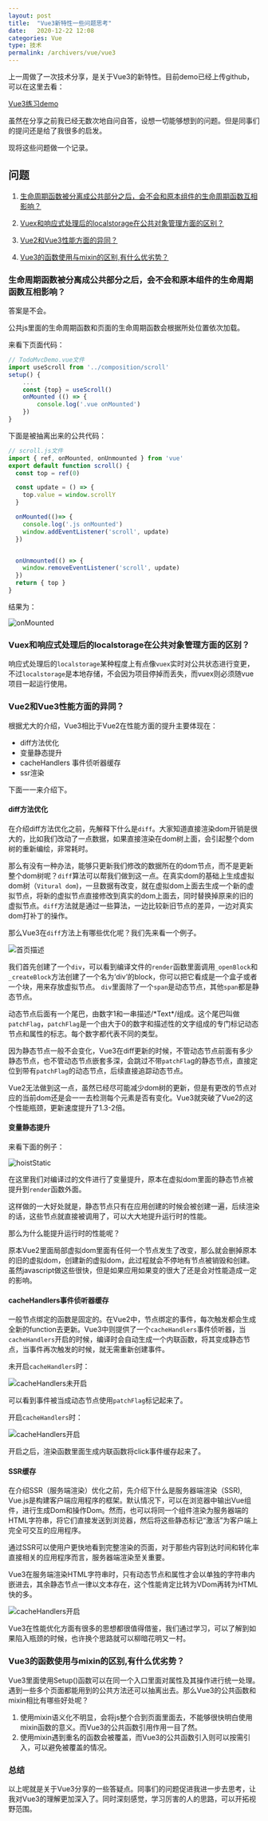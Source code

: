 ```yaml
---
layout: post
title:  "Vue3新特性一些问题思考"
date:   2020-12-22 12:08
categories: Vue
type: 技术
permalink: /archivers/vue/vue3
---
```


上一周做了一次技术分享，是关于Vue3的新特性。目前demo已经上传github，可以在这里去看：

[Vue3练习demo][07]

虽然在分享之前我已经无数次地自问自答，设想一切能够想到的问题。但是同事们的提问还是给了我很多的启发。


现将这些问题做一个记录。

## 问题

1. [生命周期函数被分离成公共部分之后，会不会和原本组件的生命周期函数互相影响？](#influnce)

2. [Vuex和响应式处理后的localstorage在公共对象管理方面的区别？](#vuex)

3. [Vue2和Vue3性能方面的异同？](#performance)

4. [Vue3的函数使用与mixin的区别,有什么优劣势？](#mixin)

### <span id="influnce">生命周期函数被分离成公共部分之后，会不会和原本组件的生命周期函数互相影响？</span>

答案是不会。

公共js里面的生命周期函数和页面的生命周期函数会根据所处位置依次加载。

来看下页面代码：

```javascript
// TodoMvcDemo.vue文件
import useScroll from '../composition/scroll'
setup() {
    ...
    const {top} = useScroll()
    onMounted (() => {
        console.log('.vue onMounted')
    })
}

```
下面是被抽离出来的公共代码：
```javascript
// scroll.js文件
import { ref, onMounted, onUnmounted } from 'vue'
export default function scroll() {
  const top = ref(0)

  const update = () => {
    top.value = window.scrollY
  }

  onMounted(()=> {
    console.log('.js onMounted')
    window.addEventListener('scroll', update)
  })


  onUnmounted(() => {
    window.removeEventListener('scroll', update)
  })
  return { top }
}

```
结果为：

![onMounted][01]


### <span id='vuex'>Vuex和响应式处理后的localstorage在公共对象管理方面的区别？</span>

响应式处理后的`localstorage`某种程度上有点像`vuex`实时对公共状态进行变更，不过`localstorage`是本地存储，不会因为项目停掉而丢失，而vuex则必须随vue项目一起运行使用。

### <span id='performance'>Vue2和Vue3性能方面的异同？</span>

根据尤大的介绍，Vue3相比于Vue2在性能方面的提升主要体现在：

* diff方法优化
* 变量静态提升
* cacheHandlers 事件侦听器缓存
* ssr渲染

下面一一来介绍下。

#### diff方法优化

在介绍diff方法优化之前，先解释下什么是`diff`。大家知道直接渲染dom开销是很大的，比如我们改动了一点数据，如果直接渲染在dom树上面，会引起整个dom树的重新编绘，非常耗时。

那么有没有一种办法，能够只更新我们修改的数据所在的dom节点，而不是更新整个dom树呢？`diff`算法可以帮我们做到这一点。在真实dom的基础上生成虚拟dom树（`Vitural dom`)，一旦数据有改变，就在虚拟dom上面去生成一个新的虚拟节点，将新的虚拟节点直接修改到真实的dom上面去，同时替换掉原来的旧的虚拟节点。`diff`方法就是通过一些算法，一边比较新旧节点的差异，一边对真实dom打补丁的操作。

那么Vue3在`diff`方法上有哪些优化呢？我们先来看一个例子。

![首页描述][02]

我们首先创建了一个`div`，可以看到编译文件的`render`函数里面调用`_openBlock`和`_createBlock`方法创建了一个名为‘div’的block，你可以把它看成是一个盒子或者一个块，用来存放虚拟节点。
`div`里面除了一个`span`是动态节点，其他`span`都是静态节点。

动态节点后面有一个尾巴，由数字1和一串描述/\*Text\*/组成。这个尾巴叫做`patchFlag`，`patchFlag`是一个由大于0的数字和描述性的文字组成的专门标记动态节点和属性的标志。每个数字都代表不同的类型。

因为静态节点一般不会变化，Vue3在diff更新的时候，不管动态节点前面有多少静态节点，也不管动态节点嵌套多深，会跳过不带`patchFla`g的静态节点，直接定位到带有`patchFlag`的动态节点，后续直接追踪动态节点。

Vue2无法做到这一点，虽然已经尽可能减少dom树的更新，但是有更改的节点对应的当前dom还是会一一去检测每个元素是否有变化。Vue3就突破了Vue2的这个性能瓶颈，更新速度提升了1.3-2倍。

#### 变量静态提升

来看下面的例子：

![hoistStatic][03]

在这里我们对编译过的文件进行了变量提升，原本在虚拟dom里面的静态节点被提升到`render`函数外面。

这样做的一大好处就是，静态节点只有在应用创建的时候会被创建一遍，后续渲染的话，这些节点就直接被调用了，可以大大地提升运行时的性能。

那么为什么能提升运行时的性能呢？

原本Vue2里面局部虚拟dom里面有任何一个节点发生了改变，那么就会删掉原本的旧的虚拟dom，创建新的虚拟dom，此过程就会不停地有节点被销毁和创建。虽然javascript做这些很快，但是如果应用如果变的很大了还是会对性能造成一定的影响。

#### cacheHandlers事件侦听器缓存

一般节点绑定的函数是固定的。在Vue2中，节点绑定的事件，每次触发都会生成全新的function去更新。Vue3中则提供了一个`cacheHandlers`事件侦听器，当`cacheHandlers`开启的时候，编译时会自动生成一个内联函数，将其变成静态节点，当事件再次触发的时候，就无需重新创建事件。

未开启`cacheHandlers`时：

![cacheHandlers未开启][04]

可以看到事件被当成动态节点使用`patchFlag`标记起来了。

开启`cacheHandlers`时：

![cacheHandlers开启][05]

开启之后，渲染函数里面生成内联函数将click事件缓存起来了。

#### SSR缓存

在介绍SSR（服务端渲染）优化之前，先介绍下什么是服务器端渲染（SSR), Vue.js是构建客户端应用程序的框架。默认情况下，可以在浏览器中输出Vue组件，进行生成Dom和操作Dom。然而，也可以将同一个组件渲染为服务器端的HTML字符串，将它们直接发送到浏览器，然后将这些静态标记“激活”为客户端上完全可交互的应用程序。

通过SSR可以使用户更快地看到完整渲染的页面，对于那些内容到达时间和转化率直接相关的应用程序而言，服务器端渲染至关重要。

Vue3在服务端渲染HTML字符串时，只有动态节点和属性才会以单独的字符串内嵌进去，其余静态节点一律以文本存在，这个性能肯定比转为VDom再转为HTML快的多。

![cacheHandlers开启][05]

Vue3在性能优化方面有很多的思想都很值得借鉴，我们通过学习，可以了解到如果陷入瓶颈的时候，也许换个思路就可以柳暗花明又一村。

### <span id="mixin">Vue3的函数使用与mixin的区别,有什么优劣势？</span>

Vue3里面使用Setup()函数可以在同一个入口里面对属性及其操作进行统一处理。遇到一些多个页面都能用到的公共方法还可以抽离出去。那么Vue3的公共函数和mixin相比有哪些好处呢？

1. 使用mixin语义化不明显，会将js整个合到页面里面去，不能够很快明白使用mixin函数的意义。而Vue3的公共函数引用作用一目了然。
2. 使用mixin遇到重名的函数会被覆盖，而Vue3的公共函数引入则可以按需引入，可以避免被覆盖的情况。

### 总结

以上呢就是关于Vue3分享的一些答疑点。同事们的问题促进我进一步去思考，让我对Vue3的理解更加深入了。同时深刻感觉，学习厉害的人的思路，可以开拓视野范围。

[01]:../../../images/onmount.png "onMounted"
[02]:../../../images/diff.png "diff"
[03]:../../../images/hoistStatic.png "hoistStatic"
[04]:../../../images/cache1.png "cacheHandlers未开启"
[05]:../../../images/cache2.png "cacheHandlers开启"
[06]:../../../images/ssr.png "SSR服务端渲染"
[07]:https://github.com/wuliya1994/Vue3-demo "Vue3练习demo"